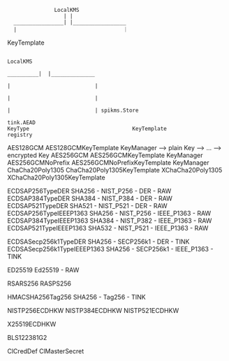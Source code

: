 





                   LocalKMS 
                      | |
      ________________| |_________________
      |                                  ｜
 KeyTemplate                        




                                                                                                                       LocalKMS
                                                                                                                __________|  |______________
                                                                                                                |                           |
                                                                                                                |                           |
                                                                                                                |                           | spikms.Store
                                                                                                            tink.AEAD
    KeyType                                 KeyTemplate                              registry
          
   AES128GCM                            AES128GCMKeyTemplate                        KeyManager --> plain Key  -->  ...   --> encrypted Key 
   AES256GCM                            AES256GCMKeyTemplate                        KeyManager
   AES256GCMNoPrefix                AES256GCMNoPrefixKeyTemplate                    KeyManager
   ChaCha20Poly1305                 ChaCha20Poly1305KeyTemplate
   XChaCha20Poly1305                XChaCha20Poly1305KeyTemplate

   ECDSAP256TypeDER                 SHA256 - NIST_P256 - DER - RAW
   ECDSAP384TypeDER                 SHA384 - NIST_P384 - DER - RAW  
   ECDSAP521TypeDER                 SHA521 - NIST_P521 - DER - RAW
   ECDSAP256TypeIEEEP1363           SHA256 - NIST_P256 - IEEE_P1363 - RAW
   ECDSAP384TypeIEEEP1363           SHA384 - NIST_P382 - IEEE_P1363 - RAW
   ECDSAP521TypeIEEEP1363           SHA532 - NIST_P521 - IEEE_P1363 - RAW

   ECDSASecp256k1TypeDER            SHA256 - SECP256k1 - DER - TINK
   ECDSASecp256k1TypeIEEEP1363      SHA256 - SECP256k1 - IEEE_P1363 - TINK

   ED25519                          Ed25519 - RAW                  
   
   RSARS256
   RASPS256
   
   HMACSHA256Tag256                 SHA256 - Tag256 - TINK

   NISTP256ECDHKW
   NISTP384ECDHKW
   NISTP521ECDHKW
   
   X25519ECDHKW

   BLS122381G2
   
   ClCredDef
   ClMasterSecret
            